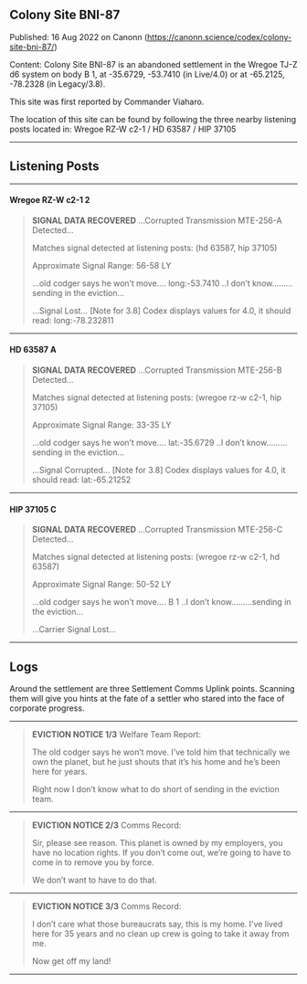 ## Colony Site BNI-87

Published: 16 Aug 2022 on Canonn (https://canonn.science/codex/colony-site-bni-87/)

Content: Colony Site BNI-87 is an abandoned settlement in the Wregoe TJ-Z d6 system on body B 1, at -35.6729, -53.7410 (in Live/4.0) or at -65.2125, -78.2328 (in Legacy/3.8).

This site was first reported by Commander Viaharo.

The location of this site can be found by following the three nearby listening posts located in:
Wregoe RZ-W c2-1 / HD 63587 / HIP 37105

* * *

## Listening Posts

* * *

#### Wregoe RZ-W c2-1 2

> 
> **SIGNAL DATA RECOVERED**
> …Corrupted Transmission MTE-256-A Detected…
> 
> Matches signal detected at listening posts: (hd 63587, hip 37105)
> 
> Approximate Signal Range: 56-58 LY
> 
> …old codger says he won’t move…. long:-53.7410 ..I don’t know………sending in the eviction…
> 
> …Signal Lost…
> [Note for 3.8] Codex displays values for 4.0, it should read: long:-78.232811

* * *

#### HD 63587 A

> 
> **SIGNAL DATA RECOVERED**
> …Corrupted Transmission MTE-256-B Detected…
> 
> Matches signal detected at listening posts: (wregoe rz-w c2-1, hip 37105)
> 
> Approximate Signal Range: 33-35 LY
> 
> …old codger says he won’t move…. lat:-35.6729 ..I don’t know………sending in the eviction…
> 
> …Signal Corrupted…
> [Note for 3.8] Codex displays values for 4.0, it should read: lat:-65.21252

* * *

#### HIP 37105 C

> 
> **SIGNAL DATA RECOVERED**
> …Corrupted Transmission MTE-256-C Detected…
> 
> Matches signal detected at listening posts: (wregoe rz-w c2-1, hd 63587)
> 
> Approximate Signal Range: 50-52 LY
> 
> …old codger says he won’t move…. B 1 ..I don’t know………sending in the eviction…
> 
> …Carrier Signal Lost…

* * *

## Logs

Around the settlement are three Settlement Comms Uplink points. Scanning them will give you hints at the fate of a settler who stared into the face of corporate progress.

* * *

> 
> **EVICTION NOTICE 1/3**
> Welfare Team Report:
> 
> The old codger says he won’t move. I’ve told him that technically we own the planet, but he just shouts that it’s his home and he’s been here for years.
> 
> Right now I don’t know what to do short of sending in the eviction team.

* * *

> 
> **EVICTION NOTICE 2/3**
> Comms Record:
> 
> Sir, please see reason. This planet is owned by my employers, you have no location rights. If you don’t come out, we’re going to have to come in to remove you by force.
> 
> We don’t want to have to do that.

* * *

> 
> **EVICTION NOTICE 3/3**
> Comms Record:
> 
> I don’t care what those bureaucrats say, this is my home. I’ve lived here for 35 years and no clean up crew is going to take it away from me.
> 
> Now get off my land!

* * *